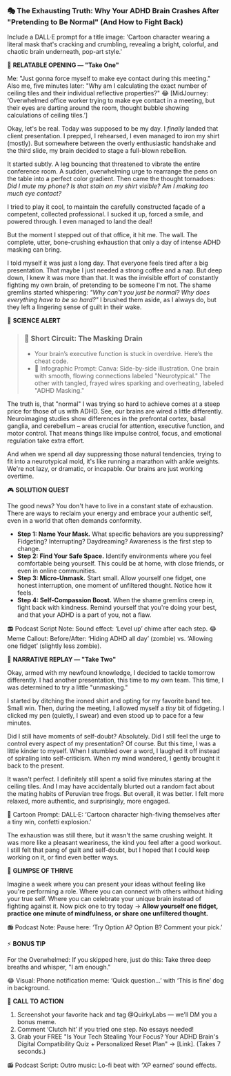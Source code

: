 ### **🎭 The Exhausting Truth: Why Your ADHD Brain Crashes After "Pretending to Be Normal" (And How to Fight Back)**

Include a DALL·E prompt for a title image: 'Cartoon character wearing a literal mask that's cracking and crumbling, revealing a bright, colorful, and chaotic brain underneath, pop-art style.'

📖 **RELATABLE OPENING — "Take One"**

Me: "Just gonna force myself to make eye contact during this meeting."
Also me, five minutes later: "Why am I calculating the exact number of ceiling tiles and their individual reflective properties?"
😂 [MidJourney: ‘Overwhelmed office worker trying to make eye contact in a meeting, but their eyes are darting around the room, thought bubble showing calculations of ceiling tiles.’]

Okay, let's be real. Today was supposed to be my day. I *finally* landed that client presentation. I prepped, I rehearsed, I even managed to iron my shirt (mostly). But somewhere between the overly enthusiastic handshake and the third slide, my brain decided to stage a full-blown rebellion.

It started subtly. A leg bouncing that threatened to vibrate the entire conference room. A sudden, overwhelming urge to rearrange the pens on the table into a perfect color gradient. Then came the thought tornadoes: *Did I mute my phone? Is that stain on my shirt visible? Am I making too much eye contact?*

I tried to play it cool, to maintain the carefully constructed façade of a competent, collected professional. I sucked it up, forced a smile, and powered through. I even managed to land the deal!

But the moment I stepped out of that office, it hit me. The wall. The complete, utter, bone-crushing exhaustion that only a day of intense ADHD masking can bring.

I told myself it was just a long day. That everyone feels tired after a big presentation. That maybe I just needed a strong coffee and a nap. But deep down, I knew it was more than that. It was the invisible effort of constantly fighting my own brain, of pretending to be someone I'm not. The shame gremlins started whispering: *"Why can't you just be normal? Why does everything have to be so hard?"* I brushed them aside, as I always do, but they left a lingering sense of guilt in their wake.

🔬 **SCIENCE ALERT**

> ### 🧠 Short Circuit: The Masking Drain
> - Your brain’s executive function is stuck in overdrive. Here’s the cheat code.
> - 🎨 Infographic Prompt: Canva: Side-by-side illustration. One brain with smooth, flowing connections labeled "Neurotypical." The other with tangled, frayed wires sparking and overheating, labeled "ADHD Masking."

The truth is, that "normal" I was trying so hard to achieve comes at a steep price for those of us with ADHD. See, our brains are wired a little differently. Neuroimaging studies show differences in the prefrontal cortex, basal ganglia, and cerebellum – areas crucial for attention, executive function, and motor control. That means things like impulse control, focus, and emotional regulation take extra effort.

And when we spend all day suppressing those natural tendencies, trying to fit into a neurotypical mold, it's like running a marathon with ankle weights. We're not lazy, or dramatic, or incapable. Our brains are just working overtime.

🎮 **SOLUTION QUEST**

The good news? You don't have to live in a constant state of exhaustion. There are ways to reclaim your energy and embrace your authentic self, even in a world that often demands conformity.

- **Step 1: Name Your Mask.** What specific behaviors are you suppressing? Fidgeting? Interrupting? Daydreaming? Awareness is the first step to change.
- **Step 2: Find Your Safe Space.** Identify environments where you feel comfortable being yourself. This could be at home, with close friends, or even in online communities.
- **Step 3: Micro-Unmask.** Start small. Allow yourself one fidget, one honest interruption, one moment of unfiltered thought. Notice how it feels.
- **Step 4: Self-Compassion Boost.** When the shame gremlins creep in, fight back with kindness. Remind yourself that you're doing your best, and that your ADHD is a part of you, not a flaw.

📻 Podcast Script Note: Sound effect: ‘Level up’ chime after each step.
😂 Meme Callout: Before/After: ‘Hiding ADHD all day’ (zombie) vs. ‘Allowing one fidget’ (slightly less zombie).

🔄 **NARRATIVE REPLAY — "Take Two"**

Okay, armed with my newfound knowledge, I decided to tackle tomorrow differently. I had another presentation, this time to my own team. This time, I was determined to try a little "unmasking."

I started by ditching the ironed shirt and opting for my favorite band tee. Small win. Then, during the meeting, I allowed myself a *tiny* bit of fidgeting. I clicked my pen (quietly, I swear) and even stood up to pace for a few minutes.

Did I still have moments of self-doubt? Absolutely. Did I still feel the urge to control every aspect of my presentation? Of course. But this time, I was a little kinder to myself. When I stumbled over a word, I laughed it off instead of spiraling into self-criticism. When my mind wandered, I gently brought it back to the present.

It wasn't perfect. I definitely still spent a solid five minutes staring at the ceiling tiles. And I may have accidentally blurted out a random fact about the mating habits of Peruvian tree frogs. But overall, it was better. I felt more relaxed, more authentic, and surprisingly, more engaged.

🎨 Cartoon Prompt: DALL·E: ‘Cartoon character high-fiving themselves after a tiny win, confetti explosion.’

The exhaustion was still there, but it wasn't the same crushing weight. It was more like a pleasant weariness, the kind you feel after a good workout. I still felt that pang of guilt and self-doubt, but I hoped that I could keep working on it, or find even better ways.

🌟 **GLIMPSE OF THRIVE**

Imagine a week where you can present your ideas without feeling like you're performing a role. Where you can connect with others without hiding your true self. Where you can celebrate your unique brain instead of fighting against it. Now pick one to try today → **Allow yourself one fidget, practice one minute of mindfulness, or share one unfiltered thought.**

📻 Podcast Note: Pause here: ‘Try Option A? Option B? Comment your pick.’

⚡ **BONUS TIP**

For the Overwhelmed: If you skipped here, just do this: Take three deep breaths and whisper, "I am enough."

😂 Visual: Phone notification meme: ‘Quick question…’ with ‘This is fine’ dog in background.

📢 **CALL TO ACTION**

1. Screenshot your favorite hack and tag @QuirkyLabs — we’ll DM you a bonus meme.
2. Comment ‘Clutch hit’ if you tried one step. No essays needed!
3. Grab your FREE "Is Your Tech Stealing Your Focus? Your ADHD Brain's Digital Compatibility Quiz + Personalized Reset Plan" → [Link]. (Takes 7 seconds.)

📻 Podcast Script: Outro music: Lo-fi beat with ‘XP earned’ sound effects.